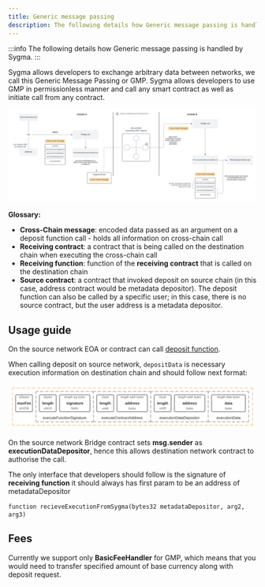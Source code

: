 ```yaml
---
title: Generic message passing
description: The following details how Generic message passing is handled by Sygma.
---
```


:::info
The following details how Generic message passing is handled by Sygma.
:::

 Sygma allows developers to exchange arbitrary data between networks, we call this Generic Message Passing or GMP. Sygma allows developers to use GMP in permissionless manner and call any smart contract as well as initiate call from any contract. 

![Sygma GMP](../../static/assets/gmp.png)

**Glossary:**

- **Cross-Chain message**: encoded data passed as an argument on a deposit function call - holds all information on cross-chain call
- **Receiving contract**: a contract that is being called on the destination chain when executing the cross-chain call
- **Receiving function**: function of the **receiving contract** that is called on the destination chain
- **Source contract**: a contract that invoked deposit on source chain (in this case, address contract would be metadata depositor). The deposit function can also be called by a specific user; in this case, there is no source contract, but the user address is a metadata depositor.

## Usage guide

On the source network EOA or contract can call [deposit function](https://github.com/sygmaprotocol/sygma-solidity/blob/master/contracts/Bridge.sol#L235).

When calling deposit on source network, `depositData` is necessary execution information on destination chain and should follow next format:

![Sygma GMP message format](../../static/assets/gmp-message-format.png)

On the source network Bridge contract sets **msg.sender** as **executionDataDepositor**, hence this allows destination network contract to authorise the call.

The only interface that  developers should follow is the signature of **receiving function** it should always has first param to be an address of metadataDepositor

```solidity
function recieveExecutionFromSygma(bytes32 metadataDepositor, arg2, arg3)
```

## Fees
Currently we support only **BasicFeeHandler** for GMP, which means that you would need to transfer specified amount of base currency along with deposit request. 
 
